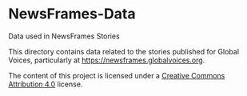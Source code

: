 # NewsFrames-Data
Data used in NewsFrames Stories

This directory contains data related to the stories published for Global Voices, particularly at  https://newsframes.globalvoices.org.  

The content of this project is licensed under a <a href="https://github.com/globalvoices/NewsFrames-Data/blob/master/LICENSE.md">Creative Commons Attribution 4.0</a> license.
